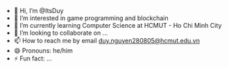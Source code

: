 - 👋 Hi, I’m @ItsDuy
- 👀 I’m interested in game programming and blockchain 
- 🌱 I’m currently learning Computer Science at HCMUT - Ho Chi Minh City 
- 💞️ I’m looking to collaborate on ...
- 📫 How to reach me by email duy.nguyen280805@hcmut.edu.vn
- 😄 Pronouns: he/him
- ⚡ Fun fact: ...

<!---
ItsDuy/ItsDuy is a ✨ special ✨ repository because its `README.md` (this file) appears on your GitHub profile.
You can click the Preview link to take a look at your changes.
--->
